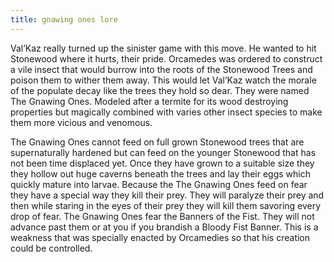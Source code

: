 ```yaml
---
title: gnawing ones lore 
---
```


Val’Kaz really turned up the sinister game with this move. He wanted to hit Stonewood where it hurts, their pride. Orcamedes was ordered to construct a vile insect that would burrow into the roots of the Stonewood Trees and poison them to wither them away. This would let Val’Kaz watch the morale of the populate decay like the trees they hold so dear. They were named The Gnawing Ones. Modeled after a termite for its wood destroying properties but magically combined with varies other insect species to make them more vicious and venomous. 

The Gnawing Ones cannot feed on full grown Stonewood trees that are supernaturally hardened but can feed on the younger Stonewood that has not been time displaced yet. Once they have grown to a suitable size they they hollow out huge caverns beneath the trees and lay their eggs which quickly mature into larvae. Because the The Gnawing Ones feed on fear they have a special way they kill their prey. They will paralyze their prey and then while staring in the eyes of their prey they will kill them savoring every drop of fear. The Gnawing Ones fear the Banners of the Fist. They will not advance past them or at you if you brandish a Bloody Fist Banner. This is a weakness that was specially enacted by Orcamedies so that his creation could be controlled. 



